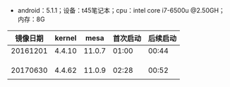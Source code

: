 - android：5.1.1；设备：t45笔记本；cpu：intel core i7-6500u @2.50GH；内存：8G

镜像日期|kernel|mesa|首次启动|后续启动|
-----|-----|-----|-----|-----|
20161201|4.4.10|11.0.7|01:00|00:44|
|||||
|||||
|||||
|20170630|4.4.62|11.0.9|02:28|00:52|
|||||
